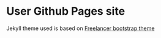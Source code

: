 User Github Pages site
=========================

Jekyll theme used is based on [Freelancer bootstrap theme ](http://startbootstrap.com/templates/freelancer/)
